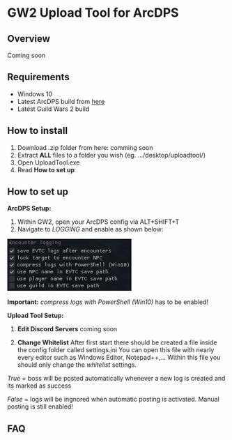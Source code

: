 # GW2 Upload Tool for ArcDPS

## Overview
Coming soon

## Requirements
* Windows 10
* Latest ArcDPS build from [here](https://www.deltaconnected.com/arcdps/x64/)
* Latest Guild Wars 2 build
## How to install
1. Download .zip folder from here: comming soon
2. Extract **ALL** files to a folder you wish (eg. .../desktop/uploadtool/)
3. Open UploadTool.exe
4. Read **How to set up**
## How to set up
**ArcDPS Setup:**
1. Within GW2, open your ArcDPS config via ALT+SHIFT+T
2. Navigate to _LOGGING_ and enable as shown below:

![LOGGING Settings](/images/logging_settings.png)

**Important:** _compress logs with PowerShell (Win10)_ has to be enabled!

**Upload Tool Setup:**
1. **Edit Discord Servers**
coming soon

2. **Change Whitelist**
After first start there should be created a file inside the config folder called settings.ini
You can open this file with nearly every editor such as Windows Editor, Notepad++,...
Within this file you should only change the _whitelist_ settings.

_True_ = boss will be posted automatically whenever a new log is created and its marked as success

_False_ = logs will be ingnored when automatic posting is activated. Manual posting is still enabled!

## FAQ
